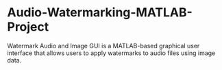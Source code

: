 # Audio-Watermarking-MATLAB-Project
Watermark Audio and Image GUI is a MATLAB-based graphical user interface that allows users to apply watermarks to audio files using image data. 
